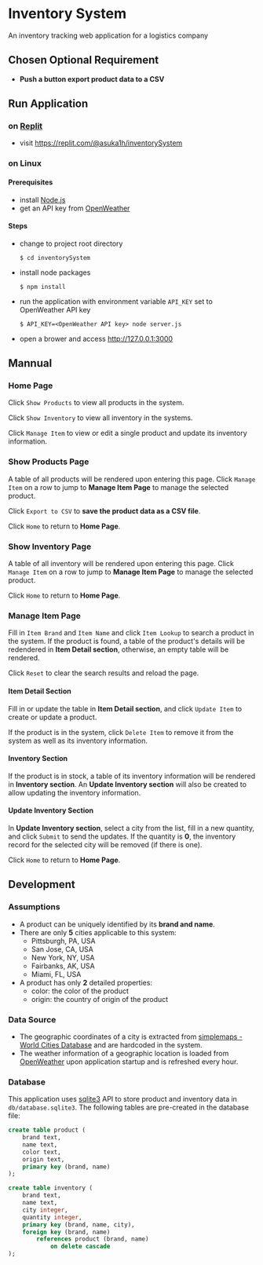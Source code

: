 # Inventory System
An inventory tracking web application for a logistics company
## Chosen Optional Requirement
- **Push a button export product data to a CSV**
## Run Application
### on [Replit](https://replit.com/)
- visit https://replit.com/@asuka1h/inventorySystem
###  on Linux
#### Prerequisites
- install [Node.js](https://nodejs.org/en/download/)
- get an API key from [OpenWeather](https://openweathermap.org/)
#### Steps
- change to project root directory
    ```
    $ cd inventorySystem
    ```
- install node packages
    ```
    $ npm install
    ```
- run the application with environment variable `API_KEY` set to OpenWeather API key
    ```
    $ API_KEY=<OpenWeather API key> node server.js
    ```
- open a brower and access http://127.0.0.1:3000
## Mannual
### Home Page
Click `Show Products` to view all products in the system.

Click `Show Inventory` to view all inventory in the systems.

Click `Manage Item` to view or edit a single product and update its inventory information.
### Show Products Page
A table of all products will be rendered upon entering this page. Click `Manage Item` on a row to jump to **Manage Item Page** to manage the selected product.

Click `Export to CSV` to **save the product data as a CSV file**.

Click `Home` to return to **Home Page**.
### Show Inventory Page
A table of all inventory will be rendered upon entering this page. Click `Manage Item` on a row to jump to **Manage Item Page** to manage the selected product.

Click `Home` to return to **Home Page**.
### Manage Item Page
Fill in `Item Brand` and `Item Name` and click `Item Lookup` to search a product in the system. If the product is found, a table of the product's details will be redendered in **Item Detail section**, otherwise, an empty table will be rendered.

Click `Reset` to clear the search results and reload the page.
#### Item Detail Section
Fill in or update the table in **Item Detail section**, and click `Update Item` to create or update a product.

If the product is in the system, click `Delete Item` to remove it from the system as well as its inventory information.
#### Inventory Section
If the product is in stock, a table of its inventory information will be rendered in **Inventory section**. An **Update Inventory section** will also be created to allow updating the inventory information.
#### Update Inventory Section
In **Update Inventory section**, select a city from the list, fill in a new quantity, and click `Submit` to send the updates. If the quantity is **0**, the inventory record for the selected city will be removed (if there is one).

Click `Home` to return to **Home Page**.
## Development
### Assumptions
- A product can be uniquely identified by its **brand and name**.
- There are only **5** cities applicable to this system:
    - Pittsburgh, PA, USA
    - San Jose, CA, USA
    - New York, NY, USA
    - Fairbanks, AK, USA
    - Miami, FL, USA
- A product has only **2** detailed properties:
    - color: the color of the product
    - origin: the country of origin of the product
### Data Source
- The geographic coordinates of a city is extracted from [simplemaps - World Cities Database](https://simplemaps.com/data/world-cities) and are hardcoded in the system.
- The weather information of a geographic location is loaded from [OpenWeather](https://openweathermap.org/) upon application startup and is refreshed every hour.
### Database
This application uses [sqlite3](https://www.npmjs.com/package/sqlite3) API to store product and inventory data in `db/database.sqlite3`. The following tables are pre-created in the database file:
```sql
create table product (
    brand text,
    name text,
    color text,
    origin text,
    primary key (brand, name)
);

create table inventory (
    brand text,
    name text,
    city integer,
    quantity integer,
    primary key (brand, name, city),
    foreign key (brand, name)
        references product (brand, name)
            on delete cascade
);
```
